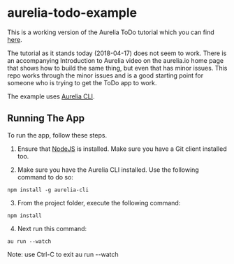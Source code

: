 # aurelia-todo-example

This is a working version of the Aurelia ToDo tutorial which you can find [here](http://aurelia.io/docs/tutorials/creating-a-todo-app/).

The tutorial as it stands today (2018-04-17) does not seem to work.  There is an accompanying Introduction to Aurelia video on the aurelia.io home page that shows how to build the same thing, but even that has minor issues.  This repo works through the minor issues and is a good starting point for someone who is trying to get the ToDo app to work.

The example uses [Aurelia CLI](http://aurelia.io/docs/build-systems/aurelia-cli/).

## Running The App

To run the app, follow these steps.

1. Ensure that [NodeJS](http://nodejs.org/) is installed.  Make sure you have a Git client installed too.

2. Make sure you have the Aurelia CLI installed.  Use the following command to do so:

  ```shell
  npm install -g aurelia-cli
  ```
  
3. From the project folder, execute the following command:

  ```shell
  npm install
  ```
  
4. Next run this command:

  ```shell
  au run --watch
  ```
  
Note: use Ctrl-C to exit au run --watch 
  
